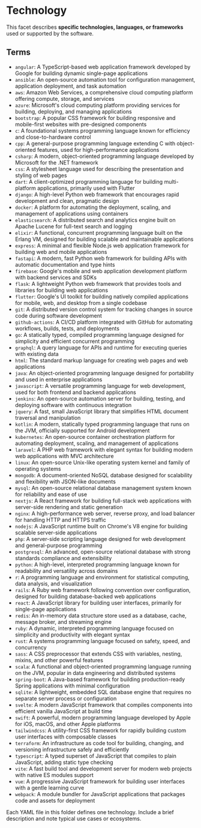 # Technology

This facet describes **specific technologies, languages, or frameworks** used or supported by the software.

## Terms

- `angular`: A TypeScript-based web application framework developed by Google for building dynamic single-page applications
- `ansible`: An open-source automation tool for configuration management, application deployment, and task automation
- `aws`: Amazon Web Services, a comprehensive cloud computing platform offering compute, storage, and services
- `azure`: Microsoft's cloud computing platform providing services for building, deploying, and managing applications
- `bootstrap`: A popular CSS framework for building responsive and mobile-first websites with pre-designed components
- `c`: A foundational systems programming language known for efficiency and close-to-hardware control
- `cpp`: A general-purpose programming language extending C with object-oriented features, used for high-performance applications
- `csharp`: A modern, object-oriented programming language developed by Microsoft for the .NET framework
- `css`: A stylesheet language used for describing the presentation and styling of web pages
- `dart`: A client-optimized programming language for building multi-platform applications, primarily used with Flutter
- `django`: A high-level Python web framework that encourages rapid development and clean, pragmatic design
- `docker`: A platform for automating the deployment, scaling, and management of applications using containers
- `elasticsearch`: A distributed search and analytics engine built on Apache Lucene for full-text search and logging
- `elixir`: A functional, concurrent programming language built on the Erlang VM, designed for building scalable and maintainable applications
- `express`: A minimal and flexible Node.js web application framework for building web and mobile applications
- `fastapi`: A modern, fast Python web framework for building APIs with automatic documentation and type hints
- `firebase`: Google's mobile and web application development platform with backend services and SDKs
- `flask`: A lightweight Python web framework that provides tools and libraries for building web applications
- `flutter`: Google's UI toolkit for building natively compiled applications for mobile, web, and desktop from a single codebase
- `git`: A distributed version control system for tracking changes in source code during software development
- `github-actions`: A CI/CD platform integrated with GitHub for automating workflows, builds, tests, and deployments
- `go`: A statically typed, compiled programming language designed for simplicity and efficient concurrent programming
- `graphql`: A query language for APIs and runtime for executing queries with existing data
- `html`: The standard markup language for creating web pages and web applications
- `java`: An object-oriented programming language designed for portability and used in enterprise applications
- `javascript`: A versatile programming language for web development, used for both frontend and backend applications
- `jenkins`: An open-source automation server for building, testing, and deploying software with continuous integration
- `jquery`: A fast, small JavaScript library that simplifies HTML document traversal and manipulation
- `kotlin`: A modern, statically typed programming language that runs on the JVM, officially supported for Android development
- `kubernetes`: An open-source container orchestration platform for automating deployment, scaling, and management of applications
- `laravel`: A PHP web framework with elegant syntax for building modern web applications with MVC architecture
- `linux`: An open-source Unix-like operating system kernel and family of operating systems
- `mongodb`: A document-oriented NoSQL database designed for scalability and flexibility with JSON-like documents
- `mysql`: An open-source relational database management system known for reliability and ease of use
- `nextjs`: A React framework for building full-stack web applications with server-side rendering and static generation
- `nginx`: A high-performance web server, reverse proxy, and load balancer for handling HTTP and HTTPS traffic
- `nodejs`: A JavaScript runtime built on Chrome's V8 engine for building scalable server-side applications
- `php`: A server-side scripting language designed for web development and general-purpose programming
- `postgresql`: An advanced, open-source relational database with strong standards compliance and extensibility
- `python`: A high-level, interpreted programming language known for readability and versatility across domains
- `r`: A programming language and environment for statistical computing, data analysis, and visualization
- `rails`: A Ruby web framework following convention over configuration, designed for building database-backed web applications
- `react`: A JavaScript library for building user interfaces, primarily for single-page applications
- `redis`: An in-memory data structure store used as a database, cache, message broker, and streaming engine
- `ruby`: A dynamic, interpreted programming language focused on simplicity and productivity with elegant syntax
- `rust`: A systems programming language focused on safety, speed, and concurrency
- `sass`: A CSS preprocessor that extends CSS with variables, nesting, mixins, and other powerful features
- `scala`: A functional and object-oriented programming language running on the JVM, popular in data engineering and distributed systems
- `spring-boot`: A Java-based framework for building production-ready Spring applications with minimal configuration
- `sqlite`: A lightweight, embedded SQL database engine that requires no separate server process or configuration
- `svelte`: A modern JavaScript framework that compiles components into efficient vanilla JavaScript at build time
- `swift`: A powerful, modern programming language developed by Apple for iOS, macOS, and other Apple platforms
- `tailwindcss`: A utility-first CSS framework for rapidly building custom user interfaces with composable classes
- `terraform`: An infrastructure as code tool for building, changing, and versioning infrastructure safely and efficiently
- `typescript`: A typed superset of JavaScript that compiles to plain JavaScript, adding static type checking
- `vite`: A fast build tool and development server for modern web projects with native ES modules support
- `vue`: A progressive JavaScript framework for building user interfaces with a gentle learning curve
- `webpack`: A module bundler for JavaScript applications that packages code and assets for deployment

Each YAML file in this folder defines one technology. Include a brief description and note typical use cases or ecosystems.
